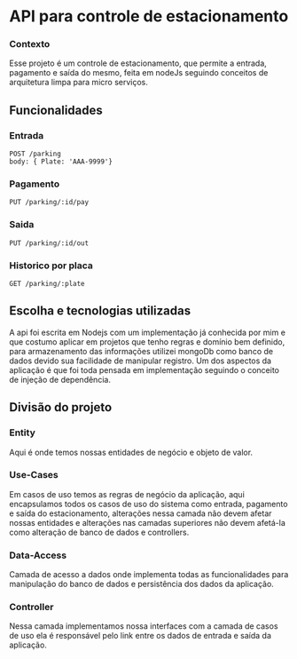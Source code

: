 
# API para controle de estacionamento ##

### Contexto
Esse projeto é um controle de estacionamento, que permite a entrada, pagamento e saída 
do mesmo, feita em nodeJs seguindo conceitos de arquitetura limpa para micro serviços.

## Funcionalidades

### Entrada
```
POST /parking
body: { Plate: 'AAA-9999'}
```
### Pagamento
```
PUT /parking/:id/pay
```

### Saida
```
PUT /parking/:id/out
```

### Historico por placa
```
GET /parking/:plate
```



## Escolha e tecnologias utilizadas
A api foi escrita em Nodejs com um implementação já conhecida por mim e que costumo aplicar em projetos que tenho regras e domínio bem definido, para armazenamento das informações utilizei mongoDb como banco de dados devido sua facilidade de manipular registro. Um dos aspectos da aplicação é que foi toda pensada em implementação seguindo o conceito de injeção de dependência.

## Divisão do projeto

### Entity
Aqui é onde temos nossas entidades de negócio e objeto de valor.

### Use-Cases
Em casos de uso temos as regras de negócio da aplicação, aqui encapsulamos todos os casos de uso do sistema como entrada, pagamento e saída do estacionamento, alterações nessa camada não devem afetar nossas entidades e alterações nas camadas superiores não devem afetá-la como alteração de banco de dados e controllers.

### Data-Access
Camada de acesso a dados onde implementa todas as funcionalidades para manipulação do banco de dados e persistência dos dados da aplicação.

### Controller
Nessa camada implementamos nossa interfaces com a camada de casos de uso ela é responsável pelo link entre os dados de entrada e saída da aplicação.

